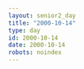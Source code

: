 ```yaml
---
layout: senior2_day
title: "2000-10-14"
type: day
id: 2000-10-14
date: 2000-10-14
robots: noindex
---
```


